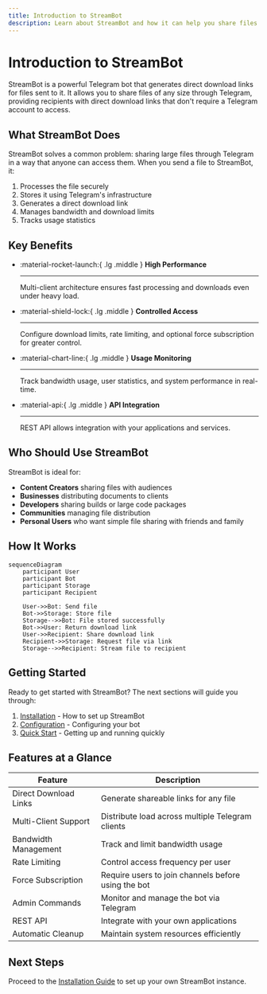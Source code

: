 ```yaml
---
title: Introduction to StreamBot
description: Learn about StreamBot and how it can help you share files via Telegram
---
```


# Introduction to StreamBot

StreamBot is a powerful Telegram bot that generates direct download links for files sent to it. It allows you to share files of any size through Telegram, providing recipients with direct download links that don't require a Telegram account to access.

## What StreamBot Does

StreamBot solves a common problem: sharing large files through Telegram in a way that anyone can access them. When you send a file to StreamBot, it:

1. Processes the file securely
2. Stores it using Telegram's infrastructure
3. Generates a direct download link
4. Manages bandwidth and download limits
5. Tracks usage statistics

## Key Benefits

<div class="grid cards" markdown>

- :material-rocket-launch:{ .lg .middle } **High Performance**

    ---

    Multi-client architecture ensures fast processing and downloads even under heavy load.

- :material-shield-lock:{ .lg .middle } **Controlled Access**

    ---

    Configure download limits, rate limiting, and optional force subscription for greater control.

- :material-chart-line:{ .lg .middle } **Usage Monitoring**

    ---

    Track bandwidth usage, user statistics, and system performance in real-time.

- :material-api:{ .lg .middle } **API Integration**

    ---

    REST API allows integration with your applications and services.

</div>

## Who Should Use StreamBot

StreamBot is ideal for:

- **Content Creators** sharing files with audiences
- **Businesses** distributing documents to clients
- **Developers** sharing builds or large code packages
- **Communities** managing file distribution
- **Personal Users** who want simple file sharing with friends and family

## How It Works

```mermaid
sequenceDiagram
    participant User
    participant Bot
    participant Storage
    participant Recipient
    
    User->>Bot: Send file
    Bot->>Storage: Store file
    Storage-->>Bot: File stored successfully
    Bot->>User: Return download link
    User->>Recipient: Share download link
    Recipient->>Storage: Request file via link
    Storage-->>Recipient: Stream file to recipient
```

## Getting Started

Ready to get started with StreamBot? The next sections will guide you through:

1. [Installation](installation.md) - How to set up StreamBot
2. [Configuration](configuration.md) - Configuring your bot
3. [Quick Start](quick-start.md) - Getting up and running quickly

## Features at a Glance

| Feature | Description |
|---------|-------------|
| Direct Download Links | Generate shareable links for any file |
| Multi-Client Support | Distribute load across multiple Telegram clients |
| Bandwidth Management | Track and limit bandwidth usage |
| Rate Limiting | Control access frequency per user |
| Force Subscription | Require users to join channels before using the bot |
| Admin Commands | Monitor and manage the bot via Telegram |
| REST API | Integrate with your own applications |
| Automatic Cleanup | Maintain system resources efficiently |

## Next Steps

Proceed to the [Installation Guide](installation.md) to set up your own StreamBot instance. 